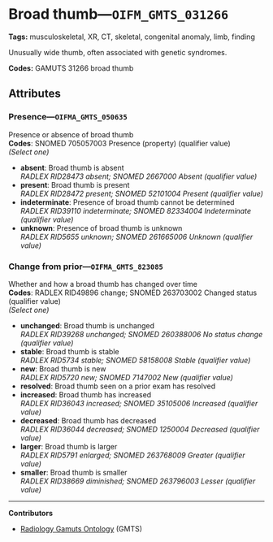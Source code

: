 # Broad thumb—`OIFM_GMTS_031266`

**Tags:** musculoskeletal, XR, CT, skeletal, congenital anomaly, limb, finding

Unusually wide thumb, often associated with genetic syndromes.

**Codes:** GAMUTS 31266 broad thumb

## Attributes

### Presence—`OIFMA_GMTS_050635`

Presence or absence of broad thumb  
**Codes**: SNOMED 705057003 Presence (property) (qualifier value)  
*(Select one)*

- **absent**: Broad thumb is absent  
_RADLEX RID28473 absent; SNOMED 2667000 Absent (qualifier value)_
- **present**: Broad thumb is present  
_RADLEX RID28472 present; SNOMED 52101004 Present (qualifier value)_
- **indeterminate**: Presence of broad thumb cannot be determined  
_RADLEX RID39110 indeterminate; SNOMED 82334004 Indeterminate (qualifier value)_
- **unknown**: Presence of broad thumb is unknown  
_RADLEX RID5655 unknown; SNOMED 261665006 Unknown (qualifier value)_

### Change from prior—`OIFMA_GMTS_823085`

Whether and how a broad thumb has changed over time  
**Codes**: RADLEX RID49896 change; SNOMED 263703002 Changed status (qualifier value)  
*(Select one)*

- **unchanged**: Broad thumb is unchanged  
_RADLEX RID39268 unchanged; SNOMED 260388006 No status change (qualifier value)_
- **stable**: Broad thumb is stable  
_RADLEX RID5734 stable; SNOMED 58158008 Stable (qualifier value)_
- **new**: Broad thumb is new  
_RADLEX RID5720 new; SNOMED 7147002 New (qualifier value)_
- **resolved**: Broad thumb seen on a prior exam has resolved  
- **increased**: Broad thumb has increased  
_RADLEX RID36043 increased; SNOMED 35105006 Increased (qualifier value)_
- **decreased**: Broad thumb has decreased  
_RADLEX RID36044 decreased; SNOMED 1250004 Decreased (qualifier value)_
- **larger**: Broad thumb is larger  
_RADLEX RID5791 enlarged; SNOMED 263768009 Greater (qualifier value)_
- **smaller**: Broad thumb is smaller  
_RADLEX RID38669 diminished; SNOMED 263796003 Lesser (qualifier value)_

---

**Contributors**

- [Radiology Gamuts Ontology](https://gamuts.net/) (GMTS)